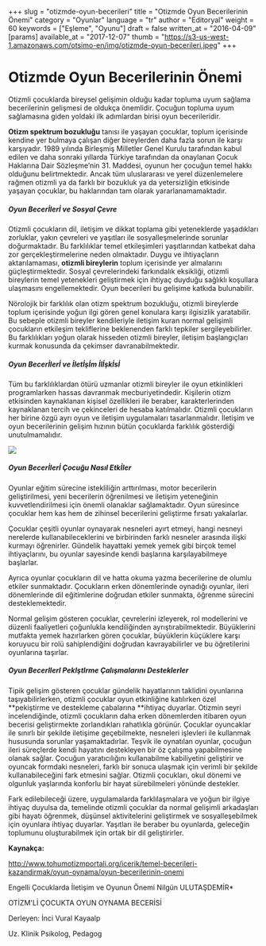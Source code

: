 +++
slug = "otizmde-oyun-becerileri"
title = "Otizmde Oyun Becerilerinin Önemi"
category = "Oyunlar"
language = "tr"
author = "Editoryal"
weight = 60
keywords = ["Eşleme", "Oyunu"]
draft = false
written_at = "2016-04-09"
[params]
available_at = "2017-12-07"
thumb = "https://s3-us-west-1.amazonaws.com/otsimo-en/img/otizmde-oyun-becerileri.jpeg"
+++


# Otizmde Oyun Becerilerinin Önemi

Otizmli çocuklarda bireysel gelişimin olduğu kadar topluma uyum sağlama becerilerinin gelişmesi de oldukça önemlidir. Çocuğun topluma uyum sağlamasına giden yoldaki ilk adımlardan birisi oyun becerileridir.

**Otizm spektrum bozukluğu** tanısı ile yaşayan çocuklar, toplum içerisinde kendine yer bulmaya çalışan diğer bireylerden daha fazla sorun ile karşı karşıyadır. 1989 yılında Birleşmiş Milletler Genel Kurulu tarafından kabul edilen ve daha sonraki yıllarda Türkiye tarafından da onaylanan Çocuk Haklarına Dair Sözleşme’nin 31. Maddesi, oyunun her çocuğun temel hakkı olduğunu belirtmektedir. Ancak tüm uluslararası ve yerel düzenlemelere rağmen otizmli ya da farklı bir bozukluk ya da yetersizliğin etkisinde yaşayan çocuklar, bu haklarından tam olarak yararlanamamaktadır.

##### Oyun Becerİlerİ ve Sosyal Çevre

Otizmli çocukların dil, iletişim ve dikkat toplama gibi yeteneklerde yaşadıkları zorluklar, yakın çevreleri ve yaşıtları ile sosyalleşmelerinde sorunlar doğurmaktadır. Bu farklılıklar temel etkileşimleri yaşıtlarından katbekat daha zor gerçekleştirmelerine neden olmaktadır. Duygu ve ihtiyaçların aktarılamaması, **otizmli bireylerin** toplum içerisinde yer almalarını güçleştirmektedir. Sosyal çevrelerindeki farkındalık eksikliği, otizmli bireylerin temel yetenekleri geliştirmek için ihtiyaç duyduğu sağlıklı koşullara ulaşmasını engellemektedir. Oyun becerileri bu gelişime katkıda bulunabilir.

Nörolojik bir farklılık olan otizm spektrum bozukluğu, otizmli bireylerde toplum içerisinde yoğun ilgi gören genel konulara karşı ilgisizlik yaratabilir. Bu sebeple otizmli bireyler kendileriyle iletişim kuran normal gelişimli çocukların etkileşim tekliflerine beklenenden farklı tepkiler sergileyebilirler. Bu farklılıkları yoğun olarak hisseden otizmli bireyler, iletişim başlangıçları kurmak konusunda da çekimser davranabilmektedir.

##### Oyun Becerİlerİ ve İletİşİm İlİşkİsİ

Tüm bu farklılıklardan ötürü uzmanlar otizmli bireyler ile oyun etkinlikleri programlarken hassas davranmak mecburiyetindedir. Kişilerin otizm etkisinden kaynaklanan kişisel özellikleri ile beraber, karakterlerinden kaynaklanan tercih ve çekinceleri de hesaba katılmalıdır. Otizmli çocukların her birine özgü ayrı oyun ve iletişim uygulamaları tasarlanmalıdır. İletişim ve oyun becerilerinin gelişim hızının bütün çocuklarda farklılık gösterdiği unutulmamalıdır.

![](https://s3-us-west-1.amazonaws.com/otsimo-en/img/blog_ici/mini_toys.jpg)

##### Oyun Becerİlerİ Çocuğu Nasıl Etkİler

Oyunlar eğitim sürecine istekliliğin arttırılması, motor becerilerin geliştirilmesi, yeni becerilerin öğrenilmesi ve iletişim yeteneğinin kuvvetlendirilmesi için önemli olanaklar sağlamaktadır. Oyun süresince çocuklar hem kas hem de zihinsel becerilerini geliştirme fırsatı yakalarlar.

Çocuklar çeşitli oyunlar oynayarak nesneleri ayırt etmeyi, hangi nesneyi nerelerde kullanabileceklerini ve birbirinden farklı nesneler arasında ilişki kurmayı öğrenirler. Gündelik hayattaki yemek yemek gibi birçok temel ihtiyaçlarını, bu oyunlar sayesinde kendi başlarına karşılayabilmeye başlarlar.

Ayrıca oyunlar çocukların dil ve hatta okuma yazma becerilerine de olumlu etkiler sunmaktadır. Çocukların erken dönemlerinde oynadığı oyunlar, ileri dönemlerinde dil eğitimlerine doğrudan etkiler sunmakta, öğrenme sürecini desteklemektedir.

Normal gelişim gösteren çocuklar, çevrelerini izleyerek, rol modellerini ve düzenli faaliyetleri çoğunlukla kendiliğinden ayrıştırabilmektedir. Büyüklerini mutfakta yemek hazırlarken gören çocuklar, büyüklerin küçüklere karşı koruyucu bir rolü sahiplendiğini doğrudan kavrayabilirler ve bu öğretilerini oyunlarına taşırlar.

##### Oyun BecerIlerI PekIştIrme Çalışmalarını Desteklerler

Tipik gelişim gösteren çocuklar gündelik hayatlarının taklidini oyunlarına taşıyabilirlerken, otizmli çocuklar oyun etkinliğine katılırken özel **pekiştirme ve destekleme çabalarına **ihtiyaç duyarlar. Otizmin seyri incelendiğinde, otizmli çocukların daha erken dönemlerden itibaren oyun becerisi geliştirmekte zorlandıkları rahatlıkla görünür. Çocuklar oyuncaklar ile sınırlı bir şekilde iletişime geçebilmekte, nesneleri işlevleri ile kullanmak hususunda sorunlar yaşamaktadırlar. Teşvik ile oynatılan oyunlar, çocuğun ileri süreçlerde kendi hayatını destekleyen bir öz çalışma yapabilmesine olanak sağlar. Çocuğun yaratıcılığını kullanabilme kabiliyetini geliştirir ve oyuncak formdaki nesneleri, farklı bir sonuca ulaşmak için verimli bir şekilde kullanabileceğini fark etmesini sağlar. Otizmli çocukları, okul dönemi ve olgunluk yaşlarında konforlu bir hayat sürebilmeleri yönünde destekler.

Fark edilebileceği üzere, uygulamalarda farklılaşmalara ve yoğun bir ilgiye ihtiyaç duyulsa da, temelinde otizmli çocuklar da normal gelişimli arkadaşları gibi hayatı öğrenmek, düşünsel aktivitelerini geliştirmek ve sosyalleşebilmek için oyunlara ihtiyaç duyarlar. Yaşıtları ile beraber bu oyunlarda, geleceğin toplumunu oluşturabilmek için ortak bir dil geliştirirler.

**Kaynakça:**

http://www.tohumotizmportali.org/icerik/temel-becerileri-kazandirmak/oyun-oynama/oyun-becerilerinin-onemi

Engelli Çocuklarda İletişim ve Oyunun Önemi Nilgün ULUTAŞDEMİR*

OTİZM'Lİ ÇOCUKTA OYUN OYNAMA BECERİSİ

Derleyen: İnci Vural Kayaalp

Uz. Klinik Psikolog, Pedagog
